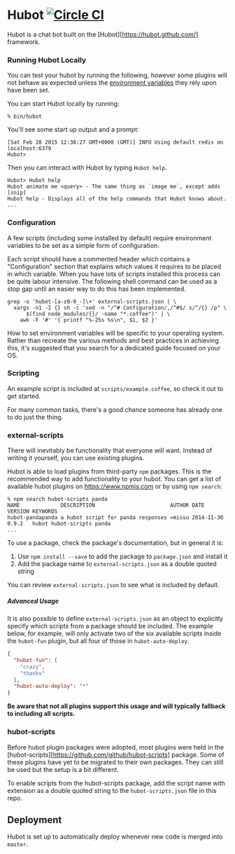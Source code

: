 # Hubot [![Circle CI](https://circleci.com/gh/hackedu/hubot.svg?style=svg)](https://circleci.com/gh/hackedu/hubot)

Hubot is a chat bot built on the [Hubot][https://hubot.github.com/] framework.

### Running Hubot Locally

You can test your hubot by running the following, however some plugins will not
behave as expected unless the [environment variables](#configuration) they rely
upon have been set.

You can start Hubot locally by running:

    % bin/hubot

You'll see some start up output and a prompt:

    [Sat Feb 28 2015 12:38:27 GMT+0000 (GMT)] INFO Using default redis on localhost:6379
    Hubot>

Then you can interact with Hubot by typing `Hubot help`.

    Hubot> Hubot help
    Hubot animate me <query> - The same thing as `image me`, except adds [snip]
    Hubot help - Displays all of the help commands that Hubot knows about.
    ...

### Configuration

A few scripts (including some installed by default) require environment
variables to be set as a simple form of configuration.

Each script should have a commented header which contains a "Configuration"
section that explains which values it requires to be placed in which variable.
When you have lots of scripts installed this process can be quite labour
intensive. The following shell command can be used as a stop gap until an
easier way to do this has been implemented.

    grep -o 'hubot-[a-z0-9_-]\+' external-scripts.json | \
      xargs -n1 -I {} sh -c 'sed -n "/^# Configuration/,/^#$/ s/^/{} /p" \
          $(find node_modules/{}/ -name "*.coffee")' | \
        awk -F '#' '{ printf "%-25s %s\n", $1, $2 }'

How to set environment variables will be specific to your operating system.
Rather than recreate the various methods and best practices in achieving this,
it's suggested that you search for a dedicated guide focused on your OS.

### Scripting

An example script is included at `scripts/example.coffee`, so check it out to
get started.

For many common tasks, there's a good chance someone has already one to do just
the thing.

### external-scripts

There will inevitably be functionality that everyone will want. Instead of
writing it yourself, you can use existing plugins.

Hubot is able to load plugins from third-party `npm` packages. This is the
recommended way to add functionality to your hubot. You can get a list of
available hubot plugins on https://www.npmjs.com or by using `npm search`:

    % npm search hubot-scripts panda
    NAME             DESCRIPTION                        AUTHOR DATE       VERSION KEYWORDS
    hubot-pandapanda a hubot script for panda responses =missu 2014-11-30 0.9.2   hubot hubot-scripts panda
    ...


To use a package, check the package's documentation, but in general it is:

1. Use `npm install --save` to add the package to `package.json` and install it
2. Add the package name to `external-scripts.json` as a double quoted string

You can review `external-scripts.json` to see what is included by default.

##### Advanced Usage

It is also possible to define `external-scripts.json` as an object to
explicitly specify which scripts from a package should be included. The example
below, for example, will only activate two of the six available scripts inside
the `hubot-fun` plugin, but all four of those in `hubot-auto-deploy`.

```json
{
  "hubot-fun": [
    "crazy",
    "thanks"
  ],
  "hubot-auto-deploy": "*"
}
```

**Be aware that not all plugins support this usage and will typically fallback
to including all scripts.**

### hubot-scripts

Before hubot plugin packages were adopted, most plugins were held in the
[hubot-scripts][https://github.com/github/hubot-scripts] package. Some of these
plugins have yet to be migrated to their own packages. They can still be used
but the setup is a bit different.

To enable scripts from the hubot-scripts package, add the script name with
extension as a double quoted string to the `hubot-scripts.json` file in this
repo.

## Deployment

Hubot is set up to automatically deploy whenever new code is merged into
`master`.
